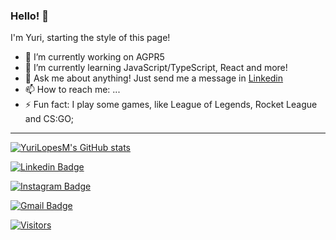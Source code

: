 ### Hello! 👋

I'm Yuri, starting the style of this page! 

- 🔭 I’m currently working on AGPR5
- 🌱 I’m currently learning JavaScript/TypeScript, React and more!
- 💬 Ask me about anything! Just send me a message in [Linkedin](https://www.linkedin.com/in/yuri-lopes-machado-170023198/)
- 📫 How to reach me: ...
- ⚡ Fun fact: I play some games, like League of Legends, Rocket League and CS:GO;

---

[![YuriLopesM's GitHub stats](https://github-readme-stats.vercel.app/api?username=YuriLopesM&theme=dracula)](https://github.com/anuraghazra/github-readme-stats)

[![Linkedin Badge](https://img.shields.io/badge/-LinkedIn-DD6387?style=flat-square&logo=Linkedin&logoColor=white&link=https://www.linkedin.com/in/yuri-lopes-machado-170023198/)](https://www.linkedin.com/in/yuri-lopes-machado-170023198/)

[![Instagram Badge](https://img.shields.io/badge/-Instagram-DD6387?style=flat-square&logo=Instagram&logoColor=white&link=https://www.instagram.com/yurilopesm)](https://www.instagram.com/yurilopesm)

[![Gmail Badge](https://img.shields.io/badge/-Gmail-DD6387?style=flat-square&logo=Gmail&logoColor=white&link=mailto:yurilopesmachado@hotmail.com)](mailto:yurilopesmachado@hotmail.com)

[![Visitors](https://visitor-badge.glitch.me/badge?page_id=github/YuriLopesM)](https://github.com/YuriLopesM)
